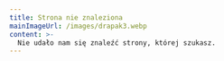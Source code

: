 ```yaml
---
title: Strona nie znaleziona
mainImageUrl: /images/drapak3.webp
content: >-
  Nie udało nam się znaleźć strony, której szukasz.
---
```

